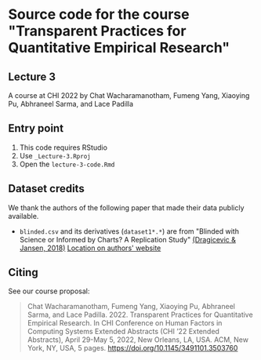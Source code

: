 # Source code for the course "Transparent Practices for Quantitative Empirical Research" 
## Lecture 3
A course at CHI 2022 by Chat Wacharamanotham, Fumeng Yang, Xiaoying Pu, Abhraneel Sarma, and Lace Padilla

## Entry point
1. This code requires RStudio
2. Use `_Lecture-3.Rproj`
3. Open the `lecture-3-code.Rmd`


## Dataset credits
We thank the authors of the following paper that made their data publicly available. 


* `blinded.csv` and its derivatives (`dataset1*.*`) are from "Blinded with Science or Informed by Charts? A Replication Study" [(Dragicevic & Jansen, 2018)](https://doi.org/10.1109/TVCG.2017.2744298) [Location on authors' website](https://aviz.fr/blinded)


## Citing
See our course proposal: 

> Chat Wacharamanotham, Fumeng Yang, Xiaoying Pu, Abhraneel Sarma, and Lace Padilla. 2022. Transparent Practices for Quantitative Empirical Research. In CHI Conference on Human Factors in Computing Systems Extended Abstracts (CHI ’22 Extended Abstracts), April 29-May 5, 2022, New Orleans, LA, USA. ACM, New York, NY, USA, 5 pages. https://doi.org/10.1145/3491101.3503760